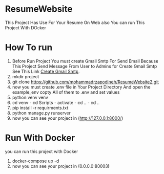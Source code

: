 # ResumeWebsite
This Project Has Use For Your Resume On Web
also You can run This Project With DOcker
# How To run
1. Before Run Project You must create Gmail Smtp For Send Email Because This Project Send Message From User to Admins
for Create Gmail Smtp See This Link [Create Gmail Smtp](https://www.gmass.co/blog/gmail-smtp/).
2. mkdir project
3. git clone https://github.com/mohammadrzapodineh/ResumeWebsite2.git
4.  now you must create .env file in Your Project Directory And open the example_env copty All of them to .env and set values
5. python venv venv
6. cd venv - cd Scripts - activate - cd .. - cd ..
7. pip install -r requirments.txt
8.  python manage.py runserver
9.  now you can see your project in (http://127.0.0.1:8000/)
# Run With Docker
you can run this project with Docker
1. docker-compose up -d
2. now you can see your project in  (0.0.0.0:80003)
